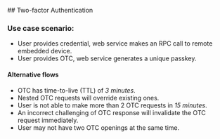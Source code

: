 ## Two-factor Authentication

### Use case scenario:
* User provides credential, web service makes an RPC call to remote embedded device.
* User provides OTC, web service generates a unique passkey.

#### Alternative flows
* OTC has time-to-live (TTL) of *3 minutes*.
* Nested OTC requests will override existing ones.
* User is not able to make more than 2 OTC requests in *15 minutes*.
* An incorrect challenging of OTC response will invalidate the OTC request immediately.
* User may not have two OTC openings at the same time.
